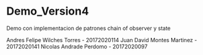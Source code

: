 # Demo_Version4
Demo con implementacion de patrones chain of observer y state

Andres Felipe Wilches Torres - 20172020114
Juan David Montes Martinez - 20172020141
Nicolas Andrade Perdomo - 20172020097
